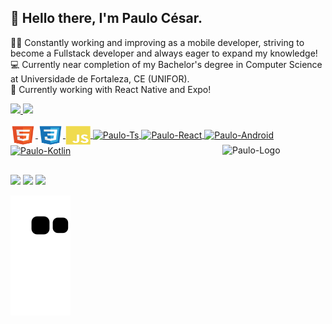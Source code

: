 ## 👋 Hello there, I'm Paulo César.

👨‍💻 Constantly working and improving as a mobile developer, striving to become a Fullstack developer and always eager to expand my knowledge!<br>
💻 Currently near completion of my Bachelor's degree in Computer Science at Universidade de Fortaleza, CE (UNIFOR).  <br>
🔁 Currently working with React Native and Expo! <br>


 <div>
  <a href="https://github.com/Pcfilho">
  <img height="180em" src="https://github-readme-stats.vercel.app/api?username=Pcfilho&show_icons=true&theme=blueberry&include_all_commits=true&count_private=true"/>
  <img height="180em" src="https://github-readme-stats.vercel.app/api/top-langs/?username=Pcfilho&layout=compact&langs_count=7&theme=blueberry"/>
</div>
<div style="display: inline_block"><br>
  <img align="center" alt="Paulo-HTML" height="30" width="40" src="https://raw.githubusercontent.com/devicons/devicon/master/icons/html5/html5-original.svg">
  <img align="center" alt="Paulo-CSS" height="30" width="40" src="https://raw.githubusercontent.com/devicons/devicon/master/icons/css3/css3-original.svg">
  <img align="center" alt="Paulo-Js" height="30" width="40" src="https://raw.githubusercontent.com/devicons/devicon/master/icons/javascript/javascript-plain.svg">
  <img align="center" alt="Paulo-Ts" height="30" width="40" src="https://cdn.jsdelivr.net/gh/devicons/devicon/icons/typescript/typescript-original.svg" />       
  <img align="center" alt="Paulo-React" height="30" width="40" src="https://cdn.jsdelivr.net/gh/devicons/devicon/icons/react/react-original.svg">
  <img align="center" alt="Paulo-Android" height="30" width="40" src="https://cdn.jsdelivr.net/gh/devicons/devicon/icons/android/android-plain.svg">
  <img align="center" alt="Paulo-Kotlin" height="30" width="40" src="https://cdn.jsdelivr.net/gh/devicons/devicon/icons/kotlin/kotlin-original.svg">
  <img align="right" alt="Paulo-Logo" height="165" width="165" src="https://avatars.githubusercontent.com/Pcfilho">
</div>
  
  ##
 
<div> 
  <a href="https://instagram.com/pczin085" target="_blank"><img src="https://img.shields.io/badge/-Instagram-%23E4405F?style=for-the-badge&logo=instagram&logoColor=white" target="_blank"></a>
  <a href = "mailto:paulofilhobarroso@gmail.com"><img src="https://img.shields.io/badge/-Gmail-%23333?style=for-the-badge&logo=gmail&logoColor=white" target="_blank"></a>
  <a href="https://www.linkedin.com/in/paulo-césar-b28366209/" target="_blank"><img src="https://img.shields.io/badge/-LinkedIn-%230077B5?style=for-the-badge&logo=linkedin&logoColor=white" target="_blank"></a> 
 
 ![Snake animation](https://github.com/Pcfilho/Pcfilho/blob/output/github-contribution-grid-snake.svg)

</div>
